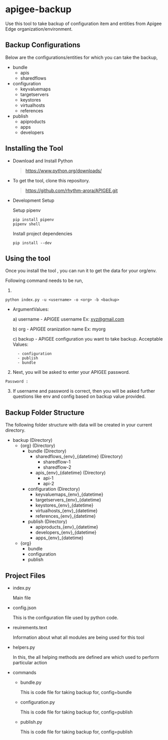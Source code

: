 # apigee-backup

Use this tool to take backup of configuration item and entities from Apigee Edge organization/environment.


## Backup Configurations

Below are the configurations/entities for which you can take the backup,

- bundle
    - apis
    - sharedflows
- configuration
    - keyvaluemaps
    - targetservers
    - keystores
    - virtualhosts
    - references
- publish
    - apiproducts
    - apps
    - developers


## Installing the Tool

- Download and Install Python
    > <https://www.python.org/downloads/>

- To get the tool, clone this repository.
    > https://github.com/rhythm-arora/APIGEE.git

- Development Setup

    Setup pipenv
    ```
    pip install pipenv
    pipenv shell
    ```

    Install project dependencies
    ```
    pip install --dev
    ```

## Using the tool

Once you install the tool , you can run it to get the data for your org/env.

Following command needs to be run,

1)

```
python index.py -u <username> -o <org> -b <backup>
```

- ArgumentValues:

    a) username - APIGEE username Ex: xyz@gmail.com

    b) org - APIGEE oranization name Ex: myorg

    c) backup - APIGEE configuration you want to take backup. 
    Acceptable Values: 

        - configuration 
        - publish 
        - bundle

2) Next, you will be asked to enter your APIGEE password.

```
Password :
```

3) If username and password is correct, then you will be asked further questions like env and config based on backup value provided.


## Backup Folder Structure

The following folder structure with data will be created in your current directory.

- backup (Directory)
    - {org} (Directory)
        - bundle (Directory)
            - sharedflows_{env}_{datetime} (Directory)
                - sharedflow-1
                - sharedflow-2
            - apis_{env}_{datetime} (Directory)
                - api-1
                - api-2
        - configuration (Directory)
            - keyvaluemaps_{env}_{datetime}
            - targetservers_{env}_{datetime}
            - keystores_{env}_{datetime}
            - virtualhosts_{env}_{datetime}
            - references_{env}_{datetime}
        - publish (Directory)
            - apiproducts_{env}_{datetime}
            - developers_{env}_{datetime}
            - apps_{env}_{datetime}
    - {org}
        - bundle
        - configuration
        - publish
    

## Project Files

- index.py

    Main file

- config.json

    This is the configuration file used by python code.

- reuirements.text

    Information about what all modules are being used for this tool

- helpers.py

    In this, the all helping methods are defined are which used to perform particular action

- commands

    - bundle.py

        This is code file for taking backup for, config=bundle

    - configuration.py

        This is code file for taking backup for, config=publish

    - publish.py
    
        This is code file for taking backup for, config=publish